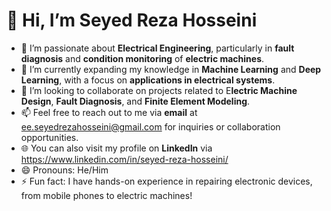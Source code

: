 # 👋 Hi, I’m Seyed Reza Hosseini  
- 👀 I’m passionate about **Electrical Engineering**, particularly in **fault diagnosis** and **condition monitoring** of **electric machines**.
- 🌱 I’m currently expanding my knowledge in **Machine Learning** and **Deep Learning**, with a focus on **applications in electrical systems**.
- 💼 I’m looking to collaborate on projects related to E**lectric Machine Design**, **Fault Diagnosis**, and **Finite Element Modeling**.
- 📫 Feel free to reach out to me via **email** at ee.seyedrezahosseini@gmail.com for inquiries or collaboration opportunities.
- 🌐 You can also visit my profile on **LinkedIn** via https://www.linkedin.com/in/seyed-reza-hosseini/
- 😄 Pronouns: He/Him
- ⚡ Fun fact: I have hands-on experience in repairing electronic devices, from mobile phones to electric machines!

<!---
Seyedrezahosseini/Seyedrezahosseini is a ✨ special ✨ repository because its README.md (this file) appears on your GitHub profile.
You can click the Preview link to take a look at your changes.
--->
